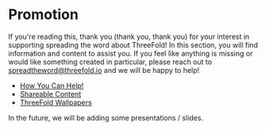# Promotion

If you're reading this, thank you (thank you, thank you) for your interest in supporting spreading the word about ThreeFold! In this section, you will find information and content to assist you. If you feel like anything is missing or would like something created in particular, please reach out to spreadtheword@threefold.io and we will be happy to help!

- [How You Can Help!](how_to_help.md)
- [Shareable Content](threefold_content.md)
- [ThreeFold Wallpapers](threefold_wallpapers.md)

In the future, we will be adding some presentations / slides.